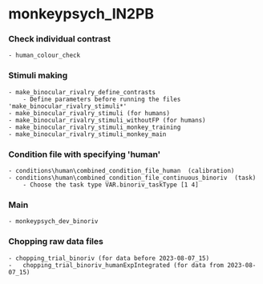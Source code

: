 # monkeypsych_IN2PB  
### Check individual contrast 
    - human_colour_check  
### Stimuli making  
    - make_binocular_rivalry_define_contrasts  
        - Define parameters before running the files 'make_binocular_rivalry_stimuli*'  
    - make_binocular_rivalry_stimuli (for humans)  
    - make_binocular_rivalry_stimuli_withoutFP (for humans)  
    - make_binocular_rivalry_stimuli_monkey_training
    - make_binocular_rivalry_stimuli_monkey_main  
### Condition file with specifying 'human'  
    - conditions\human\combined_condition_file_human  (calibration)
    - conditions\human\combined_condition_file_continuous_binoriv  (task)  
        - Choose the task type VAR.binoriv_taskType [1 4]  
### Main  
    - monkeypsych_dev_binoriv  
### Chopping raw data files  
    - chopping_trial_binoriv (for data before 2023-08-07_15)  
    -   chopping_trial_binoriv_humanExpIntegrated (for data from 2023-08-07_15)  